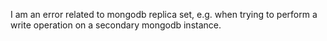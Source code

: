 I am an error related to mongodb replica set, e.g. when trying to perform a write operation on a secondary mongodb instance.